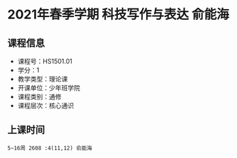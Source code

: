 # 2021年春季学期 科技写作与表达 俞能海






## 课程信息

- 课程号：HS1501.01
- 学分：1
- 教学类型：理论课
- 开课单位：少年班学院
- 课程类别：通修
- 课程层次：核心通识

## 上课时间

```
5~16周 2608 :4(11,12) 俞能海
```

